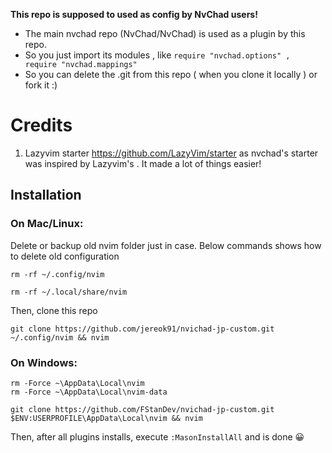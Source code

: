 **This repo is supposed to used as config by NvChad users!**

- The main nvchad repo (NvChad/NvChad) is used as a plugin by this repo.
- So you just import its modules , like `require "nvchad.options" , require "nvchad.mappings"`
- So you can delete the .git from this repo ( when you clone it locally ) or fork it :)

# Credits

1) Lazyvim starter https://github.com/LazyVim/starter as nvchad's starter was inspired by Lazyvim's . It made a lot of things easier!


## Installation

### On Mac/Linux:

Delete or backup old nvim folder just in case. Below commands shows how to delete old configuration

```
rm -rf ~/.config/nvim

rm -rf ~/.local/share/nvim
```

Then, clone this repo

```
git clone https://github.com/jereok91/nvichad-jp-custom.git ~/.config/nvim && nvim
```

### On Windows:

```
rm -Force ~\AppData\Local\nvim
rm -Force ~\AppData\Local\nvim-data
```

```
git clone https://github.com/FStanDev/nvichad-jp-custom.git $ENV:USERPROFILE\AppData\Local\nvim && nvim
```

Then, after all plugins installs, execute `:MasonInstallAll` and is done 😀
